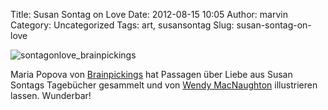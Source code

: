 Title: Susan Sontag on Love
Date: 2012-08-15 10:05
Author: marvin
Category: Uncategorized
Tags: art, susansontag
Slug: susan-sontag-on-love

![sontagonlove_brainpickings]({static}/images/sontagonlove_brainpickings.jpg)

Maria Popova von
[Brainpickings](http://www.brainpickings.org/index.php/2012/08/03/susan-sontag-on-love/)
hat Passagen über Liebe aus Susan Sontags Tagebücher gesammelt und von
[Wendy MacNaughton](http://wendymacnaughton.blogspot.de/) illustrieren
lassen. Wunderbar!

